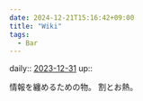```yaml
---
date: 2024-12-21T15:16:42+09:00
title: "Wiki"
tags:
  - Bar
---
```


daily:: [2023-12-31](Daily_Note/2023-12-31.md)
up::

情報を纏めるための物。
割とお熱。